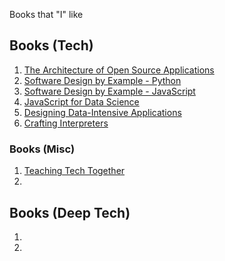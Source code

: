 Books that "I" like

## Books (Tech)
1. [The Architecture of Open Source Applications](https://aosabook.org/en/)
2. [Software Design by Example - Python](https://third-bit.com/sdxpy/)
3. [Software Design by Example - JavaScript](https://third-bit.com/sdxjs/)
4. [JavaScript for Data Science](https://third-bit.com/js4ds/)
5. [Designing Data-Intensive Applications](https://dataintensive.net/buy.html)
6. [Crafting Interpreters](https://craftinginterpreters.com/introduction.html)

### Books (Misc)
1. [Teaching Tech Together](https://teachtogether.tech/en/index.html)
2. 


## Books (Deep Tech)
1. 
2. 